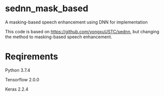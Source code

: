 # sednn_mask_based
A masking-based speech enhancement using DNN for implementation

This code is based on https://github.com/yongxuUSTC/sednn, but changing the method to masking-based speech enhancement.

# Reqirements
Python 3.7.4

Tensorflow 2.0.0

Keras 2.2.4
